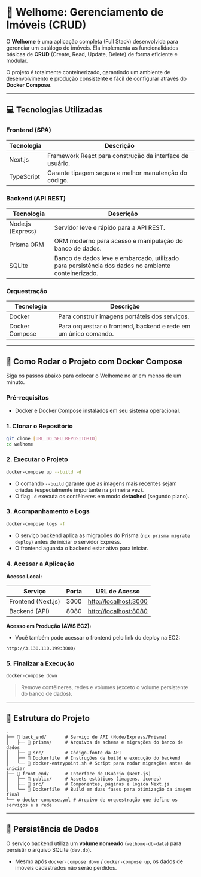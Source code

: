 # 🏡 Welhome: Gerenciamento de Imóveis (CRUD)

O **Welhome** é uma aplicação completa (Full Stack) desenvolvida para gerenciar um catálogo de imóveis. Ela implementa as funcionalidades básicas de **CRUD** (Create, Read, Update, Delete) de forma eficiente e modular.

O projeto é totalmente conteinerizado, garantindo um ambiente de desenvolvimento e produção consistente e fácil de configurar através do **Docker Compose**.

---

## 💻 Tecnologias Utilizadas

### Frontend (SPA)

| Tecnologia | Descrição                                                |
| ---------- | -------------------------------------------------------- |
| Next.js    | Framework React para construção da interface de usuário. |
| TypeScript | Garante tipagem segura e melhor manutenção do código.    |

### Backend (API REST)

| Tecnologia        | Descrição                                                                                          |
| ----------------- | -------------------------------------------------------------------------------------------------- |
| Node.js (Express) | Servidor leve e rápido para a API REST.                                                            |
| Prisma ORM        | ORM moderno para acesso e manipulação do banco de dados.                                           |
| SQLite            | Banco de dados leve e embarcado, utilizado para persistência dos dados no ambiente conteinerizado. |

### Orquestração

| Tecnologia     | Descrição                                                       |
| -------------- | --------------------------------------------------------------- |
| Docker         | Para construir imagens portáteis dos serviços.                  |
| Docker Compose | Para orquestrar o frontend, backend e rede em um único comando. |

---

## 🚀 Como Rodar o Projeto com Docker Compose

Siga os passos abaixo para colocar o Welhome no ar em menos de um minuto.

### Pré-requisitos

* Docker e Docker Compose instalados em seu sistema operacional.

### 1. Clonar o Repositório

```bash
git clone [URL_DO_SEU_REPOSITORIO]
cd welhome
```

### 2. Executar o Projeto

```bash
docker-compose up --build -d
```

* O comando `--build` garante que as imagens mais recentes sejam criadas (especialmente importante na primeira vez).
* O flag `-d` executa os contêineres em modo **detached** (segundo plano).

### 3. Acompanhamento e Logs

```bash
docker-compose logs -f
```

* O serviço backend aplica as migrações do Prisma (`npx prisma migrate deploy`) antes de iniciar o servidor Express.
* O frontend aguarda o backend estar ativo para iniciar.

### 4. Acessar a Aplicação

**Acesso Local:**

| Serviço            | Porta | URL de Acesso                                  |
| ------------------ | ----- | ---------------------------------------------- |
| Frontend (Next.js) | 3000  | [http://localhost:3000](http://localhost:3000) |
| Backend (API)      | 8080  | [http://localhost:8080](http://localhost:8080) |

**Acesso em Produção (AWS EC2):**

* Você também pode acessar o frontend pelo link do deploy na EC2:

```text
http://3.130.110.199:3000/
```

### 5. Finalizar a Execução

```bash
docker-compose down
```

> Remove contêineres, redes e volumes (exceto o volume persistente do banco de dados).

---

## 📂 Estrutura do Projeto

```text
.
├── 📁 back_end/       # Serviço de API (Node/Express/Prisma)
│   ├── 📁 prisma/     # Arquivos de schema e migrações do banco de dados
│   ├── 📁 src/        # Código-fonte da API
│   ├── 🐳 Dockerfile  # Instruções de build e execução do backend
│   └── 📄 docker-entrypoint.sh # Script para rodar migrações antes de iniciar
├── 📁 front_end/      # Interface de Usuário (Next.js)
│   ├── 📁 public/     # Assets estáticos (imagens, ícones)
│   ├── 📁 src/        # Componentes, páginas e lógica Next.js
│   └── 🐳 Dockerfile  # Build em duas fases para otimização da imagem final
└── ⚙️ docker-compose.yml # Arquivo de orquestração que define os serviços e a rede
```

---

## 💾 Persistência de Dados

O serviço backend utiliza um **volume nomeado** (`welhome-db-data`) para persistir o arquivo SQLite (`dev.db`).

* Mesmo após `docker-compose down` / `docker-compose up`, os dados de imóveis cadastrados não serão perdidos.
